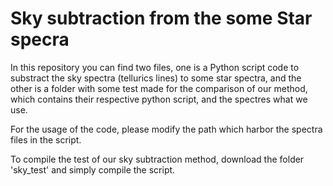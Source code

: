 # Sky subtraction from the some Star specra
In this repository you can find two files, one is a Python script code to substract the sky spectra (tellurics lines) to some star spectra, 
  and the other is a folder with some test made for the comparison of our method, which contains their respective python script, and the spectres what we use.
  
For the usage of the code, please modify the path which harbor the spectra files in the script.

To compile the test of our sky subtraction method, download the folder 'sky_test' and simply compile the script.
